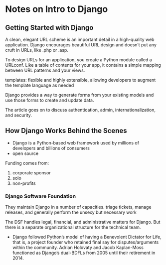 # Notes on Intro to Django

## Getting Started with Django

A clean, elegant URL scheme is an important detail in a high-quality web application. Django encourages beautiful URL design and doesn’t put any cruft in URLs, like .php or .asp.

To design URLs for an application, you create a Python module called a URLconf. Like a table of contents for your app, it contains a simple mapping between URL patterns and your views.

templates: flexible and highly extensible, allowing developers to augment the template language as needed

Django provides a way to generate forms from your existing models and use those forms to create and update data.

The article goes on to discuss authentication, admin, internationalization, and security.

## How Django Works Behind the Scenes

- Django is a Python-based web framework used by millions of developers and billions of consumers
- open source

Funding comes from:

1. corporate sponsor
2. solo
3. non-profits

### Django Software Foundation

They maintain Django in a number of capacities. triage tickets, manage releases, and generally perform the unsexy but necessary work

The DSF handles legal, financial, and administrative matters for Django. But there is a separate organizational structure for the technical team.

- Django followed Python’s model of having a Benevolent Dictator for Life, that is, a project founder who retained final say for disputes/arguments within the community. Adrian Holovaty and Jacob Kaplan-Moss functioned as Django’s dual-BDFLs from 2005 until their retirement in 2014.
